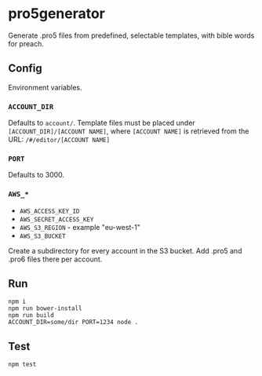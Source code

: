 # pro5generator

Generate .pro5 files from predefined, selectable templates,
with bible words for preach.

## Config
Environment variables.

### `ACCOUNT_DIR`
Defaults to `account/`. Template files must be placed
under `[ACCOUNT_DIR]/[ACCOUNT NAME]`, where `[ACCOUNT NAME]`
is retrieved from the URL: `/#/editor/[ACCOUNT NAME]`

### `PORT`
Defaults to 3000.

### `AWS_*`
- `AWS_ACCESS_KEY_ID`
- `AWS_SECRET_ACCESS_KEY`
- `AWS_S3_REGION` - example "eu-west-1"
- `AWS_S3_BUCKET`

Create a subdirectory for every account in the S3 bucket.
Add .pro5 and .pro6 files there per account.

## Run

```
npm i
npm run bower-install
npm run build
ACCOUNT_DIR=some/dir PORT=1234 node .
```


## Test

```
npm test
```
